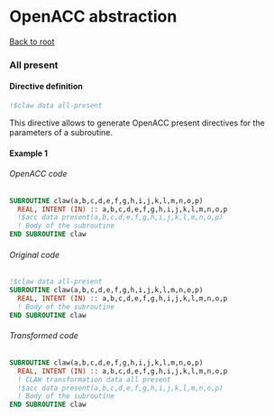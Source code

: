 # OpenACC abstraction
[Back to root](https://github.com/C2SM-RCM/claw-language-definition)
### All present
#### Directive definition
```fortran
!$claw data all-present
```

This directive allows to generate OpenACC present directives for the parameters
of a subroutine.

#### Example 1
###### OpenACC code
```fortran
SUBROUTINE claw(a,b,c,d,e,f,g,h,i,j,k,l,m,n,o,p)
  REAL, INTENT (IN) :: a,b,c,d,e,f,g,h,i,j,k,l,m,n,o,p
  !$acc data present(a,b,c,d,e,f,g,h,i,j,k,l,m,n,o,p)
  ! Body of the subroutine
END SUBROUTINE claw
```

###### Original code
```fortran
!$claw data all-present
SUBROUTINE claw(a,b,c,d,e,f,g,h,i,j,k,l,m,n,o,p)
  REAL, INTENT (IN) :: a,b,c,d,e,f,g,h,i,j,k,l,m,n,o,p
  ! Body of the subroutine
END SUBROUTINE claw
```

###### Transformed code
```fortran
SUBROUTINE claw(a,b,c,d,e,f,g,h,i,j,k,l,m,n,o,p)
  REAL, INTENT (IN) :: a,b,c,d,e,f,g,h,i,j,k,l,m,n,o,p
  ! CLAW transformation data all present
  !$acc data present(a,b,c,d,e,f,g,h,i,j,k,l,m,n,o,p)
  ! Body of the subroutine
END SUBROUTINE claw
```
